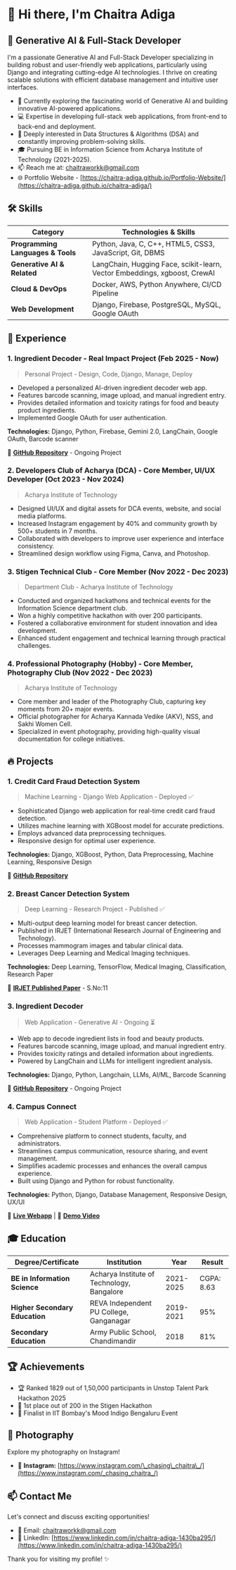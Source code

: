 # 👋 Hi there, I'm Chaitra Adiga

## 🚀 Generative AI & Full-Stack Developer

I'm a passionate Generative AI and Full-Stack Developer specializing in building robust and user-friendly web applications, particularly using Django and integrating cutting-edge AI technologies. I thrive on creating scalable solutions with efficient database management and intuitive user interfaces.

- 🌱 Currently exploring the fascinating world of Generative AI and building innovative AI-powered applications.
- 💻 Expertise in developing full-stack web applications, from front-end to back-end and deployment.
- 🧠 Deeply interested in Data Structures & Algorithms (DSA) and constantly improving problem-solving skills.
- 🎓 Pursuing BE in Information Science from Acharya Institute of Technology (2021-2025).
- 📫 Reach me at: chaitraworkk@gmail.com
- 🌐 Portfolio Website - [https://chaitra-adiga.github.io/Portfolio-Website/](https://chaitra-adiga.github.io/chaitra-adiga/)


## 🛠️ Skills

| Category | Technologies & Skills |
|----------|------------------------|
| **Programming Languages & Tools** | Python, Java, C, C++, HTML5, CSS3, JavaScript, Git, DBMS |
| **Generative AI & Related** | LangChain, Hugging Face, scikit-learn, Vector Embeddings, xgboost, CrewAI |
| **Cloud & DevOps** | Docker, AWS, Python Anywhere, CI/CD Pipeline |
| **Web Development** | Django, Firebase, PostgreSQL, MySQL, Google OAuth |

## 💼 Experience

### 1. Ingredient Decoder - Real Impact Project (Feb 2025 - Now)
> Personal Project - Design, Code, Django, Manage, Deploy

- Developed a personalized AI-driven ingredient decoder web app.
- Features barcode scanning, image upload, and manual ingredient entry.
- Provides detailed information and toxicity ratings for food and beauty product ingredients.
- Implemented Google OAuth for user authentication.

**Technologies:** Django, Python, Firebase, Gemini 2.0, LangChain, Google OAuth, Barcode scanner

🔗 **[GitHub Repository](https://github.com/chaitra-adiga/IngredientDecoder)** - Ongoing Project

### 2. Developers Club of Acharya (DCA) - Core Member, UI/UX Developer (Oct 2023 - Nov 2024)
> Acharya Institute of Technology

- Designed UI/UX and digital assets for DCA events, website, and social media platforms.
- Increased Instagram engagement by 40% and community growth by 500+ students in 7 months.
- Collaborated with developers to improve user experience and interface consistency.
- Streamlined design workflow using Figma, Canva, and Photoshop.

### 3. Stigen Technical Club - Core Member (Nov 2022 - Dec 2023)
> Department Club - Acharya Institute of Technology

- Conducted and organized hackathons and technical events for the Information Science department club.
- Won a highly competitive hackathon with over 200 participants.
- Fostered a collaborative environment for student innovation and idea development.
- Enhanced student engagement and technical learning through practical challenges.

### 4. Professional Photography (Hobby) - Core Member, Photography Club (Nov 2022 - Dec 2023)
> Acharya Institute of Technology

- Core member and leader of the Photography Club, capturing key moments from 20+ major events.
- Official photographer for Acharya Kannada Vedike (AKV), NSS, and Sakhi Women Cell.
- Specialized in event photography, providing high-quality visual documentation for college initiatives.

## 🔥 Projects

### 1. Credit Card Fraud Detection System
> Machine Learning - Django Web Application - Deployed ✅

- Sophisticated Django web application for real-time credit card fraud detection.
- Utilizes machine learning with XGBoost model for accurate predictions.
- Employs advanced data preprocessing techniques.
- Responsive design for optimal user experience.

**Technologies:** Django, XGBoost, Python, Data Preprocessing, Machine Learning, Responsive Design

🔗 **[GitHub Repository](https://github.com/chaitra-adiga/credit_card_fraud)**

### 2. Breast Cancer Detection System
> Deep Learning - Research Project - Published ✅

- Multi-output deep learning model for breast cancer detection.
- Published in IRJET (International Research Journal of Engineering and Technology).
- Processes mammogram images and tabular clinical data.
- Leverages Deep Learning and Medical Imaging techniques.

**Technologies:** Deep Learning, TensorFlow, Medical Imaging, Classification, Research Paper

📃 **[IRJET Published Paper](https://www.irjet.net/volume12-issue2)** - S.No:11

### 3. Ingredient Decoder
> Web Application - Generative AI - Ongoing ⏳

- Web app to decode ingredient lists in food and beauty products.
- Features barcode scanning, image upload, and manual ingredient entry.
- Provides toxicity ratings and detailed information about ingredients.
- Powered by LangChain and LLMs for intelligent ingredient analysis.

**Technologies:** Django, Python, Langchain, LLMs, AI/ML, Barcode Scanning

🔗 **[GitHub Repository](https://github.com/chaitra-adiga/IngredientDecoder)** - Ongoing Project

### 4. Campus Connect
> Web Application - Student Platform - Deployed ✅

- Comprehensive platform to connect students, faculty, and administrators.
- Streamlines campus communication, resource sharing, and event management.
- Simplifies academic processes and enhances the overall campus experience.
- Built using Django and Python for robust functionality.

**Technologies:** Python, Django, Database Management, Responsive Design, UX/UI

🔗 **[Live Webapp](https://campusconnect0.pythonanywhere.com/)** | 🎥 **[Demo Video](https://www.youtube.com/watch?v=Kn4v2icKECI)**

## 🎓 Education

| Degree/Certificate | Institution | Year | Result |
|--------------------|-------------|------|--------|
| **BE in Information Science** | Acharya Institute of Technology, Bangalore | 2021-2025 | CGPA: 8.63 |
| **Higher Secondary Education** | REVA Independent PU College, Ganganagar | 2019-2021 | 95% |
| **Secondary Education** | Army Public School, Chandimandir | 2018 | 81% |

## 🏆 Achievements

- 🏆 Ranked 1829 out of 1,50,000 participants in Unstop Talent Park Hackathon 2025
- 🥇 1st place out of 200 in the Stigen Hackathon
- 🏅 Finalist in IIT Bombay's Mood Indigo Bengaluru Event

## 📸 Photography

Explore my photography on Instagram!

- 📸 **Instagram:** [https://www.instagram.com/\_chasing\_chaitra\_/](https://www.instagram.com/_chasing_chaitra_/)

## 📫 Contact Me

Let's connect and discuss exciting opportunities!

- 📧 Email: chaitraworkk@gmail.com
- 💼 LinkedIn: [https://www.linkedin.com/in/chaitra-adiga-1430ba295/](https://www.linkedin.com/in/chaitra-adiga-1430ba295/)

Thank you for visiting my profile! ✨
